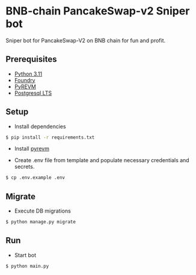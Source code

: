 # BNB-chain PancakeSwap-v2 Sniper bot
Sniper bot for PancakeSwap-V2 on BNB chain for fun and profit.

## Prerequisites

- [Python 3.11](https://www.python.org/downloads/release/python-3110/)
- [Foundry](https://book.getfoundry.sh/getting-started/installation)
- [PyREVM](https://github.com/0xbarchitect/pyrevm)
- [Postgresql LTS](https://hub.docker.com/_/postgres)

## Setup

- Install dependencies
```bash
$ pip install -r requirements.txt
```

- Install [pyrevm](./pyrevm/README.md)

- Create .env file from template and populate necessary credentials and secrets.
```bash
$ cp .env.example .env
```

## Migrate 

- Execute DB migrations
```bash
$ python manage.py migrate
```

## Run

- Start bot
```bash
$ python main.py
```